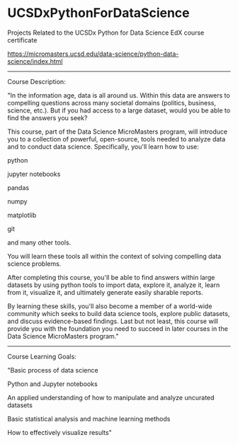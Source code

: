 # UCSDxPythonForDataScience
Projects Related to the UCSDx Python for Data Science EdX course certificate

https://micromasters.ucsd.edu/data-science/python-data-science/index.html

---
Course Description:

"In the information age, data is all around us. Within this data are answers to compelling questions across many societal domains (politics, business, science, etc.). But if you had access to a large dataset, would you be able to find the answers you seek?

This course, part of the Data Science MicroMasters program, will introduce you to a collection of powerful, open-source, tools needed to analyze data and to conduct data science. Specifically, you'll learn how to use:

python

jupyter notebooks

pandas

numpy

matplotlib

git

and many other tools.

You will learn these tools all within the context of solving compelling data science problems.

After completing this course, you'll be able to find answers within large datasets by using python tools to import data, explore it, analyze it, learn from it, visualize it, and ultimately generate easily sharable reports.

By learning these skills, you'll also become a member of a world-wide community which seeks to build data science tools, explore public datasets, and discuss evidence-based findings. Last but not least, this course will provide you with the foundation you need to succeed in later courses in the Data Science MicroMasters program."

---

Course Learning Goals:

"Basic process of data science

Python and Jupyter notebooks

An applied understanding of how to manipulate and analyze uncurated datasets

Basic statistical analysis and machine learning methods

How to effectively visualize results"
